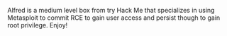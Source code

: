 Alfred is a medium level box from try Hack Me that specializes in using Metasploit to commit RCE to gain user access and persist though to gain root privilege. Enjoy!
